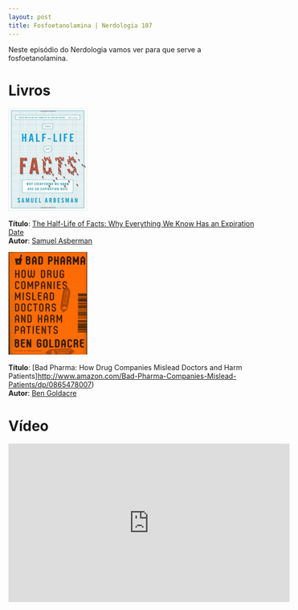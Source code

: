 ```yaml
---
layout: post
title: Fosfoetanolamina | Nerdologia 107
---
```


Neste episódio do Nerdologia vamos ver para que serve a fosfoetanolamina.

Livros
=====

![The Half-Life of Facts: Why Everything We Know Has an Expiration Date](../images/facts.jpg)

**Título**: [The Half-Life of Facts: Why Everything We Know Has an Expiration Date](http://www.amazon.com/The-Half-Life-Facts-Everything-Expiration/dp/159184651X)<br>
**Autor**: [Samuel Asberman](http://www.arbesman.net/)

![Bad Pharma: How Drug Companies Mislead Doctors and Harm Patients](../images/bad-pharma.jpg)

**Título**: [Bad Pharma: How Drug Companies Mislead Doctors and Harm Patients]http://www.amazon.com/Bad-Pharma-Companies-Mislead-Patients/dp/0865478007)<br>
**Autor**: [Ben Goldacre](http:/www.badscience.net/about-dr-ben-goldacre/)

Vídeo
=====

<iframe width="560" height="315" src="https://www.youtube.com/embed/RM77fAQpeTQ" frameborder="0" allowfullscreen></iframe>

